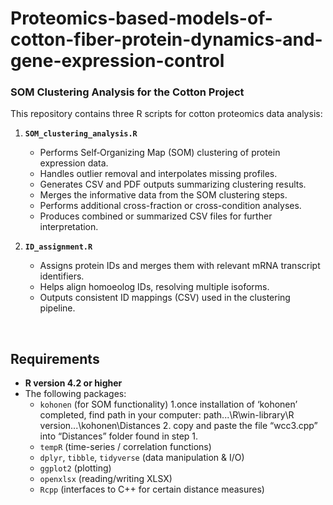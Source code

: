 # Proteomics-based-models-of-cotton-fiber-protein-dynamics-and-gene-expression-control

### SOM Clustering Analysis for the Cotton Project

This repository contains three R scripts for cotton proteomics data analysis:

1. **`SOM_clustering_analysis.R`**  
   - Performs Self‐Organizing Map (SOM) clustering of protein expression data.
   - Handles outlier removal and interpolates missing profiles.
   - Generates CSV and PDF outputs summarizing clustering results.
   - Merges the informative data from the SOM clustering steps.
   - Performs additional cross-fraction or cross-condition analyses.
   - Produces combined or summarized CSV files for further interpretation.

2. **`ID_assignment.R`**  
   - Assigns protein IDs and merges them with relevant mRNA transcript identifiers.
   - Helps align homoeolog IDs, resolving multiple isoforms.
   - Outputs consistent ID mappings (CSV) used in the clustering pipeline.

<br />

## Requirements

- **R version 4.2 or higher**  
- The following packages:
  - `kohonen` (for SOM functionality)
    1.once installation of ‘kohonen’ completed, find path in your computer:
     path...\R\win-library\R version...\kohonen\Distances
    2. copy and paste the file “wcc3.cpp” into “Distances” folder found in step 1.
  - `tempR` (time-series / correlation functions)
  - `dplyr`, `tibble`, `tidyverse` (data manipulation & I/O)
  - `ggplot2` (plotting)
  - `openxlsx` (reading/writing XLSX)
  - `Rcpp` (interfaces to C++ for certain distance measures)
